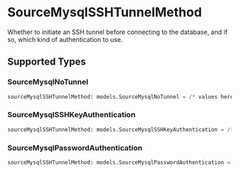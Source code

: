 # SourceMysqlSSHTunnelMethod

Whether to initiate an SSH tunnel before connecting to the database, and if so, which kind of authentication to use.


## Supported Types

### SourceMysqlNoTunnel

```python
sourceMysqlSSHTunnelMethod: models.SourceMysqlNoTunnel = /* values here */
```

### SourceMysqlSSHKeyAuthentication

```python
sourceMysqlSSHTunnelMethod: models.SourceMysqlSSHKeyAuthentication = /* values here */
```

### SourceMysqlPasswordAuthentication

```python
sourceMysqlSSHTunnelMethod: models.SourceMysqlPasswordAuthentication = /* values here */
```


